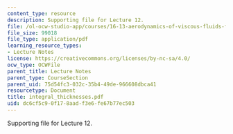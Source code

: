 ```yaml
---
content_type: resource
description: Supporting file for Lecture 12.
file: /ol-ocw-studio-app/courses/16-13-aerodynamics-of-viscous-fluids-fall-2003/dc6cf5c90f178aadf3e6fe67b77ec503_integral_thicknesses.pdf
file_size: 99018
file_type: application/pdf
learning_resource_types:
- Lecture Notes
license: https://creativecommons.org/licenses/by-nc-sa/4.0/
ocw_type: OCWFile
parent_title: Lecture Notes
parent_type: CourseSection
parent_uid: 75d54fc3-032c-35b4-49de-966608dbca41
resourcetype: Document
title: integral_thicknesses.pdf
uid: dc6cf5c9-0f17-8aad-f3e6-fe67b77ec503
---
```

Supporting file for Lecture 12.